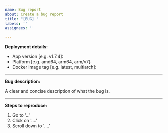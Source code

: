 ```yaml
---
name: Bug report
about: Create a bug report
title: "[BUG] "
labels: ''
assignees: ''

---
```


**Deployment details:**
- App version [e.g. v1.7.4]: 
- Platform [e.g. amd64, arm64, arm/v7]: 
- Docker image tag [e.g. latest, multiarch]: 

---

**Bug description:**

A clear and concise description of what the bug is.

---

**Steps to reproduce:**

1. Go to '...'
2. Click on '....'
3. Scroll down to '....'

